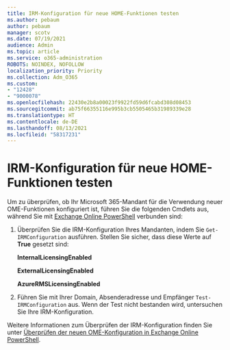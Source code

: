 ```yaml
---
title: IRM-Konfiguration für neue HOME-Funktionen testen
ms.author: pebaum
author: pebaum
manager: scotv
ms.date: 07/19/2021
audience: Admin
ms.topic: article
ms.service: o365-administration
ROBOTS: NOINDEX, NOFOLLOW
localization_priority: Priority
ms.collection: Adm_O365
ms.custom:
- "12428"
- "9000078"
ms.openlocfilehash: 22430e2b8a00023f9922fd59d6fcabd308d08453
ms.sourcegitcommit: ab75f66355116e995b3cb5505465b31989339e28
ms.translationtype: HT
ms.contentlocale: de-DE
ms.lasthandoff: 08/13/2021
ms.locfileid: "58317231"
---
```

# <a name="test-irm-configuration-for-new-ome-capabilities"></a>IRM-Konfiguration für neue HOME-Funktionen testen

Um zu überprüfen, ob Ihr Microsoft 365-Mandant für die Verwendung neuer OME-Funktionen konfiguriert ist, führen Sie die folgenden Cmdlets aus, während Sie mit [Exchange Online PowerShell](https://docs.microsoft.com/powershell/exchange/exchange-online-powershell) verbunden sind:


1. Überprüfen Sie die IRM-Konfiguration Ihres Mandanten, indem Sie `Get-IRMConfiguration` ausführen. Stellen Sie sicher, dass diese Werte auf **True** gesetzt sind:
    
    **InternalLicensingEnabled**
    
    **ExternalLicensingEnabled**
    
    **AzureRMSLicensingEnabled**

2. Führen Sie mit Ihrer Domain, Absenderadresse und Empfänger `Test-IRMConfiguration` aus. Wenn der Test nicht bestanden wird, untersuchen Sie Ihre IRM-Konfiguration.

Weitere Informationen zum Überprüfen der IRM-Konfiguration finden Sie unter [Überprüfen der neuen OME-Konfiguration in Exchange Online PowerShell](https://docs.microsoft.com/microsoft-365/compliance/set-up-new-message-encryption-capabilities#verify-new-ome-configuration-in-exchange-online-powershell).